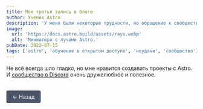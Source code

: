 ```yaml
---
title: Моя третья запись в блоге
author: Ученик Astro
description: 'У меня были некоторые трудности, но обращение к сообществу за помощью действительно помогло!'
image:
  url: 'https://docs.astro.build/assets/rays.webp'
  alt: 'Миниатюра с лучами Astro.'
pubDate: 2022-07-15
tags: ['astro', 'обучение в открытом доступе', 'неудачи', 'сообщество']
---
```


Не всё всегда шло гладко, но мне нравится создавать проекты с Astro. И [сообщество в Discord](https://astro.build/chat) очень дружелюбное и полезное.

<a href="javascript:history.back()" class="back-button">← Назад</a>

<style>
  .back-button {
    display: inline-block;
    padding: 8px 16px;
    background-color: #4a5568;
    color: white;
    text-decoration: none;
    border-radius: 4px;
    margin-top: 20px;
  }
  
  .back-button:hover {
    background-color: #2d3748;
  }
</style>
